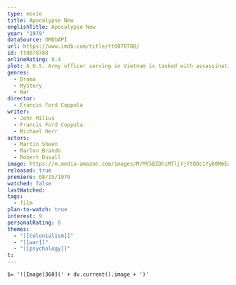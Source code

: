 ```yaml
---
type: movie
title: Apocalypse Now
englishTitle: Apocalypse Now
year: "1979"
dataSource: OMDbAPI
url: https://www.imdb.com/title/tt0078788/
id: tt0078788
onlineRating: 8.4
plot: A U.S. Army officer serving in Vietnam is tasked with assassinating a renegade Special Forces Colonel who sees himself as a god.
genres:
  - Drama
  - Mystery
  - War
director:
  - Francis Ford Coppola
writer:
  - John Milius
  - Francis Ford Coppola
  - Michael Herr
actors:
  - Martin Sheen
  - Marlon Brando
  - Robert Duvall
image: https://m.media-amazon.com/images/M/MV5BZDhiMTljYjYtODc1Yy00MmEwLTg2OTYtYmE1YTRmNDE4MmEwXkEyXkFqcGc@._V1_SX300.jpg
released: true
premiere: 08/15/1979
watched: false
lastWatched:
tags:
  - film
plan-to-watch: true
interest: 9
personalRating: 0
themes:
  - "[[Colonialism]]"
  - "[[war]]"
  - "[[psychology]]"
t:
---
```


`$= '![Image|360](' + dv.current().image + ')'`
